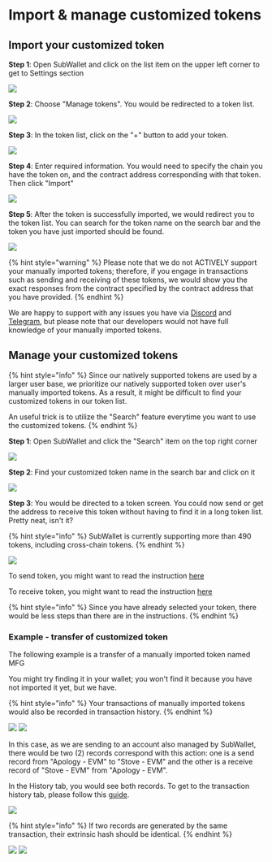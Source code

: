 # Import & manage customized tokens

## **Import your customized token**

**Step 1**: Open SubWallet and click on the list item on the upper left corner to get to Settings section

![](<../../.gitbook/assets/image (168) (1).png>)

**Step 2**: Choose "Manage tokens". You would be redirected to a token list.&#x20;

![](<../../.gitbook/assets/image (3) (3) (1).png>)

**Step 3**: In the token list, click on the "+" button to add your token.

![](<../../.gitbook/assets/image (170) (1) (1).png>)

**Step 4**: Enter required information. You would need to specify the chain you have the token on, and the contract address corresponding with that token. Then click "Import"

![](<../../.gitbook/assets/image (174).png>)

**Step 5**: After the token is successfully imported, we would redirect you to the token list. You can search for the token name on the search bar and the token you have just imported should be found.

![](<../../.gitbook/assets/image (156) (1).png>)

{% hint style="warning" %}
Please note that we do not ACTIVELY support your manually imported tokens; therefore, if you engage in transactions such as sending and receiving of these tokens, we would show you the exact responses from the contract specified by the contract address that you have provided.&#x20;
{% endhint %}

We are happy to support with any issues you have via [Discord](https://discord.gg/CvVewvApry) and [Telegram](https://t.me/subwallet), but please note that our developers would not have full knowledge of your manually imported tokens.&#x20;



## Manage your customized tokens

{% hint style="info" %}
Since our natively supported tokens are used by a larger user base, we prioritize our natively supported token over user's manually imported tokens. As a result, it might be difficult to find your customized tokens in our token list.&#x20;

An useful trick is to utilize the "Search" feature everytime you want to use the customized tokens.&#x20;
{% endhint %}

**Step 1**: Open SubWallet and click the "Search" item on the top right corner

![](<../../.gitbook/assets/image (158) (1).png>)

**Step 2**: Find your customized token name in the search bar and click on it

![](<../../.gitbook/assets/image (153) (1).png>)



**Step 3**: You would be directed to a token screen. You could now send or get the address to receive this token without having to find it in a long token list. Pretty neat, isn't it?

{% hint style="info" %}
SubWallet is currently supporting more than 490 tokens, including cross-chain tokens.&#x20;
{% endhint %}

![](<../../.gitbook/assets/image (172) (1).png>)

To send token, you might want to read the instruction [here](broken-reference)

To receive token, you might want to read the instruction [here](broken-reference)&#x20;

{% hint style="info" %}
Since you have already selected your token, there would be less steps than there are in the instructions.&#x20;
{% endhint %}

### Example - transfer of customized token

The following example is a transfer of a manually imported token named MFG&#x20;

You might try finding it in your wallet; you won't find it because you have not imported it yet, but we have.&#x20;

{% hint style="info" %}
Your transactions of manually imported tokens would also be recorded in transaction history.&#x20;
{% endhint %}

![](<../../.gitbook/assets/image (163) (1) (1).png>) ![](<../../.gitbook/assets/image (160) (1).png>)

In this case, as we are sending to an account also managed by SubWallet, there would be two (2) records correspond with this action: one is a send record from "Apology - EVM" to "Stove - EVM" and the other is a receive record of "Stove - EVM" from "Apology - EVM". &#x20;

In the History tab, you would see both records. To get to the transaction history tab, please follow this [guide](broken-reference).

![](<../../.gitbook/assets/image (164) (1) (1).png>)

{% hint style="info" %}
If two records are generated by the same transaction, their extrinsic hash should be identical.&#x20;
{% endhint %}

![](<../../.gitbook/assets/image (171) (1).png>) ![](<../../.gitbook/assets/image (162) (1).png>)
